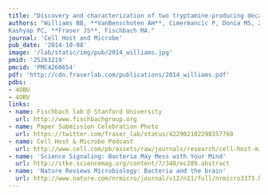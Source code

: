 ```yaml
---
title: "Discovery and characterization of two tryptamine-producing decarboxylases from the gut microbiota. "
authors: "Williams BB, **VanBenschoten AH**, Cimermancic P, Donia MS, Zimmermann M, Taketani M, Ishihara A,
Kashyap PC, **Fraser JS**, Fischbach MA."
journal: 'Cell Host and Microbe'
pub_date: '2014-10-08'
image: '/lab/static/img/pub/2014_williams.jpg'
pmid: '25263219'
pmcid: 'PMC4260654'
pdf: 'http://cdn.fraserlab.com/publications/2014_williams.pdf'
pdbs:
- 4OBU
- 4OBV
links:
- name: Fischbach lab @ Stanford University
  url: http://www.fischbachgroup.org
- name: Paper Submission Celebration Photo
  url: https://twitter.com/fraser_lab/status/422902102298357760
- name: Cell Host & Microbe Podcast
  url: http://www.cell.com/pb/assets/raw/journals/research/cell-host-microbe/fischbach.mp3
- name: 'Science Signaling: Bacteria May Mess with Your Mind'
  url: http://stke.sciencemag.org/content/7/348/ec289.abstract
- name: 'Nature Reviews Microbiology: Bacteria and the brain'
  url: http://www.nature.com/nrmicro/journal/v12/n11/full/nrmicro3373.html
---
```

